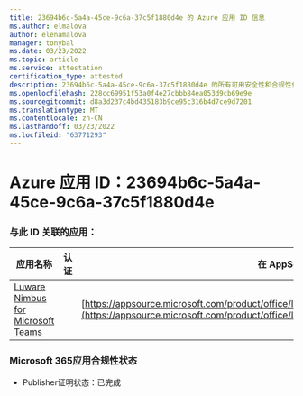```yaml
---
title: 23694b6c-5a4a-45ce-9c6a-37c5f1880d4e 的 Azure 应用 ID 信息
ms.author: elmalova
author: elenamalova
manager: tonybal
ms.date: 03/23/2022
ms.topic: article
ms.service: attestation
certification_type: attested
description: 23694b6c-5a4a-45ce-9c6a-37c5f1880d4e 的所有可用安全性和合规性信息。
ms.openlocfilehash: 228cc69951f53a0f4e27cbbb84ea053d9cb69e9e
ms.sourcegitcommit: d8a3d237c4bd435183b9ce95c316b4d7ce9d7201
ms.translationtype: MT
ms.contentlocale: zh-CN
ms.lasthandoff: 03/23/2022
ms.locfileid: "63771293"
---
```

# <a name="azure-app-id-23694b6c-5a4a-45ce-9c6a-37c5f1880d4e"></a>Azure 应用 ID：23694b6c-5a4a-45ce-9c6a-37c5f1880d4e


### <a name="apps-associated-with-this-id"></a>与此 ID 关联的应用：
| **应用名称** | **认证** | **在 AppSource 中查看** |
|--------------|---------------|-----------------------|
| [Luware Nimbus for Microsoft Teams](../forward/luwareagzurich.advanced_routing_azure_marketplace.md) |  | [https://appsource.microsoft.com/product/office/luwareagzurich.advanced_routing_azure_marketplace](https://appsource.microsoft.com/product/office/luwareagzurich.advanced_routing_azure_marketplace) |

### <a name="microsoft-365-app-compliance-status"></a>Microsoft 365应用合规性状态
- Publisher证明状态：已完成
